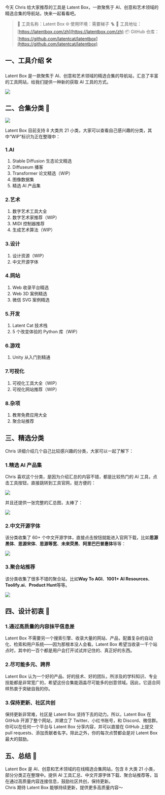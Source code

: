 今天 Chris 给大家推荐的工具是 Latent Box，一款聚焦于 AI、创意和艺术领域的精选合集的导航站，快来一起看看吧。

> 🌟 工具名称：Latent Box
> 🌐 使用环境：需要梯子 🪜
> 🔗 工具地址：[https://latentbox.com/zh](https://latentbox.com/zh)
> 📦 GitHub 仓库： [https://github.com/latentcat/latentbox](https://github.com/latentcat/latentbox)

## 一、工具介绍 🛠️

Latent Box 是一款聚焦于 AI、创意和艺术领域的精选合集的导航站，汇总了丰富的工具网站，给我们提供一种新的获取 AI 工具的方式。

![](https://cdn.nlark.com/yuque/0/2024/png/186051/1714354747619-7b6225b7-584e-4712-b9b2-8f3c0127e9e4.png#averageHue=%23aefa88&clientId=u0b310b23-b219-4&from=paste&height=1728&id=uec6bf84b&originHeight=1728&originWidth=3286&originalType=binary&ratio=1&rotation=0&showTitle=false&size=925177&status=done&style=none&taskId=u5621f2c8-7447-4159-99fb-6c6475f2130&title=&width=3286)

## 二、合集分类 🚀

![](https://cdn.nlark.com/yuque/0/2024/png/186051/1714808159071-97cb7816-324c-4953-b409-13703c47ebff.png#averageHue=%23f7c872&clientId=u315f94c9-fe6f-4&from=ui&id=u38ed902c&originHeight=1890&originWidth=3312&originalType=binary&ratio=2&rotation=0&showTitle=false&size=1181460&status=done&style=none&taskId=u11b69279-20da-4fce-bf34-726edeee20e&title=)

Latent Box 目前支持 8 大类共 21 小类，大家可以查看自己感兴趣的分类，其中“WIP”标识为正在整理中：

### 1.AI

1. Stable Diffusion 生态论文精选
2. Diffuseum 播客
3. Transformer 论文精选（WIP）
4. 图像数据集
5. 精选 AI 产品集

### 2.艺术

1. 数字艺术工具大全
2. 数字艺术家推荐（WIP）
3. MIDI 控制器推荐
4. 生成艺术算法（WIP）

### 3.设计

1. 设计资源（WIP）
2. 中文开源字体

### 4.网站

1. Web 收录平台精选
2. Web 3D 案例精选
3. 微信 SVG 案例精选

### 5.开发

1. Latent Cat 技术栈
2. 5 个改变体验的 Python 库（WIP）

### 6.游戏

1. Unity 从入门到精通

### 7.可视化

1. 可视化工具大全（WIP）
2. 可视化网站推荐（WIP）

### 8.杂项

1. 教育免费应用大全
2. 聚合站推荐

## 三、精选分类

Chris 详细介绍几个自己比较感兴趣的分类，大家可以一起了解下：

### 1.精选 AI 产品集

Chris 喜欢这个分类，是因为介绍汇总的内容不错，都是比较热门的 AI 工具，点击工具按钮，直接跳转到工具官网，挺方便的：

![](https://cdn.nlark.com/yuque/0/2024/png/186051/1714807698707-ae81ac92-49aa-45ee-9a58-d01b5bc1fc02.png#averageHue=%23fdfdfd&clientId=u315f94c9-fe6f-4&from=paste&height=825&id=pmkYP&originHeight=1650&originWidth=3074&originalType=binary&ratio=2&rotation=0&showTitle=false&size=427847&status=done&style=none&taskId=u0c4537db-7442-482f-86c5-6f9cfaa86a2&title=&width=1537)

并且还提供一张完整的汇总图，太棒了：

![](https://cdn.nlark.com/yuque/0/2024/png/186051/1714807708733-acedbdcd-e251-4b0f-b4bc-ce416c15949d.png#averageHue=%23fbfbfb&clientId=u315f94c9-fe6f-4&from=ui&id=u8a635573&originHeight=1828&originWidth=1828&originalType=binary&ratio=2&rotation=0&showTitle=false&size=679558&status=done&style=none&taskId=ueb8b98ba-777b-462a-a6ca-969021dc4f0&title=)

### 2.中文开源字体

该分类收集了 60+ 个中文开源字体，直接点击按钮就能进入官网下载，比如**思源黑体**、**思源宋体**、**思源等宽**、**未来荧黑**、**阿里巴巴普惠体**等等：

![](https://cdn.nlark.com/yuque/0/2024/png/186051/1714808287657-4355c51c-aec6-42ae-87d7-6216e3765e0a.png#averageHue=%23ebc77b&clientId=u315f94c9-fe6f-4&from=paste&height=945&id=ucae593b1&originHeight=1890&originWidth=3318&originalType=binary&ratio=2&rotation=0&showTitle=false&size=877568&status=done&style=none&taskId=uf0f364ca-622d-4332-9fdc-c7325726405&title=&width=1659)

### 3.聚合站推荐

该分类收集了很多不错的聚合站，比如**Way To AGI**、**1001+ AI Resources**、**Toolify.ai**、**Product Hunt**等等。

![](https://cdn.nlark.com/yuque/0/2024/png/186051/1714808322569-b2d1239c-814b-4050-8708-ca14d8174d6d.png#averageHue=%23d5d4d4&clientId=u315f94c9-fe6f-4&from=paste&height=828&id=u5ff57a5d&originHeight=1656&originWidth=3082&originalType=binary&ratio=2&rotation=0&showTitle=false&size=1049690&status=done&style=none&taskId=u839c4de9-c191-42eb-bc9d-2d8dec53a51&title=&width=1541)

## 四、设计初衷 🌈

### 1.通过高质量的内容抹平信息差

Latent Box 不需要另一个搜索引擎、收录大量的网站、产品，配置复杂的自动化、检索和用户系统——因为那根本没人会看。Latent Box 希望当收录一千个站点时，其中的一百个都是用户会打开试试并记住的、真正好的东西。

### 2.尽可能多元、跨界

Latent Box 认为一个好的产品、好的技术、好的团队，所涉及的学科知识、专业技能都是非常宽广的，希望这份合集能涵盖尽可能多的创意领域。因此，它适合同样热衷于突破自我的你。

### 3.保持更新、社区共创

保持更新非常难，社区是 Latent Box 坚持下去的动力。所以，Latent Box 在 GitHub 开源了整个网站，并建立了 Twitter、小红书账号，和 Discord、微信群。你可以在任何一个平台与 Latent Box 分享内容，并可以直接在 GitHub 上提交 pull requests、添加贡献者名字。除此之外，你的每次点赞都会是对 Latent Box 最大的鼓励。

## 五、总结 📝

Latent Box 是 AI、创意和艺术领域的在线精选合集网站，包含 8 大类 21 小类，部分分类正在整理中。提供 AI 工具汇总、中文开源字体下载、聚合站推荐等，旨在通过高质量内容连接信息，鼓励社区共创，保持更新。  
Chris 期待 Latent Box 能够持续更新，提供更多高质量内容～
